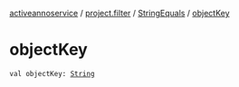 [activeannoservice](../../index.md) / [project.filter](../index.md) / [StringEquals](index.md) / [objectKey](./object-key.md)

# objectKey

`val objectKey: `[`String`](https://kotlinlang.org/api/latest/jvm/stdlib/kotlin/-string/index.html)